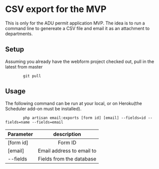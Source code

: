 # CSV export for the MVP

This is only for the ADU permit application MVP. The idea is to run a command line to genereate a CSV file and email it as an attachment to departments.

## Setup
Assuming you already have the webform project checked out, pull in the latest from master
```
        git pull
```

## Usage
The following command can be run at your local, or on Heroku(the Scheduler add-on must be installed).
```
        php artisan email:exports [form id] [email] --fields=id --fields=name --fields=email
```

| Parameter     | description   |
| ------------- |:-------------:|
| [form id]     | Form ID |
| [email]       | Email address to email to|
| --fields      | Fields from the database|